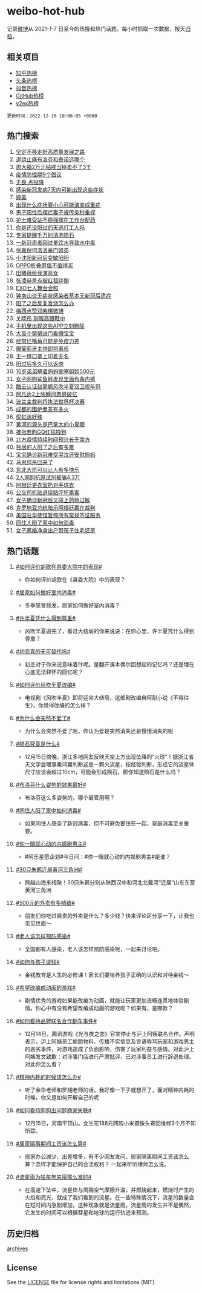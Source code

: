 # weibo-hot-hub

记录[微博](https://www.weibo.com)从 2021-1-7 日至今的热搜和热门话题。每小时抓取一次数据，按天[归档](archives)。

## 相关项目

- [知乎热榜](https://github.com/lonnyzhang423/zhihu-hot-hub)
- [头条热榜](https://github.com/lonnyzhang423/toutiao-hot-hub)
- [抖音热榜](https://github.com/lonnyzhang423/douyin-hot-hub)
- [GitHub热榜](https://github.com/lonnyzhang423/github-hot-hub)
- [v2ex热榜](https://github.com/lonnyzhang423/v2ex-hot-hub)


`更新时间：2022-12-16 10:06:05 +0800`

## 热门搜索

1. [坚定不移走好高质量发展之路](https://m.weibo.cn/search?containerid=100103type%3D1%26t%3D10%26q%3D%23%E5%9D%9A%E5%AE%9A%E4%B8%8D%E7%A7%BB%E8%B5%B0%E5%A5%BD%E9%AB%98%E8%B4%A8%E9%87%8F%E5%8F%91%E5%B1%95%E4%B9%8B%E8%B7%AF%23&stream_entry_id=51&isnewpage=1&extparam=seat%3D1%26filter_type%3Drealtimehot%26c_type%3D51%26pos%3D0%26dgr%3D0%26cate%3D10103%26display_time%3D1671156363%26pre_seqid%3D1671156363248022118194&luicode=10000011&lfid=106003type%253D25%2526t%253D3%2526disable_hot%253D1%2526filter_type%253Drealtimehot)
1. [退烧止痛布洛芬和泰诺选哪个](https://m.weibo.cn/search?containerid=100103type%3D1%26t%3D10%26q%3D%23%E9%80%80%E7%83%A7%E6%AD%A2%E7%97%9B%E5%B8%83%E6%B4%9B%E8%8A%AC%E5%92%8C%E6%B3%B0%E8%AF%BA%E9%80%89%E5%93%AA%E4%B8%AA%23&stream_entry_id=31&isnewpage=1&extparam=seat%3D1%26dgr%3D0%26flag%3D16%26c_type%3D31%26cate%3D5001%26filter_type%3Drealtimehot%26realpos%3D1%26lcate%3D5001%26pos%3D0%26band_rank%3D1%26q%3D%2523%25E9%2580%2580%25E7%2583%25A7%25E6%25AD%25A2%25E7%2597%259B%25E5%25B8%2583%25E6%25B4%259B%25E8%258A%25AC%25E5%2592%258C%25E6%25B3%25B0%25E8%25AF%25BA%25E9%2580%2589%25E5%2593%25AA%25E4%25B8%25AA%2523%26display_time%3D1671156363%26pre_seqid%3D1671156363248022118194&luicode=10000011&lfid=106003type%253D25%2526t%253D3%2526disable_hot%253D1%2526filter_type%253Drealtimehot)
1. [周大福2万元钻戒当掉卖不了3千](https://m.weibo.cn/search?containerid=100103type%3D1%26t%3D10%26q%3D%23%E5%91%A8%E5%A4%A7%E7%A6%8F2%E4%B8%87%E5%85%83%E9%92%BB%E6%88%92%E5%BD%93%E6%8E%89%E5%8D%96%E4%B8%8D%E4%BA%863%E5%8D%83%23&stream_entry_id=31&isnewpage=1&extparam=seat%3D1%26dgr%3D0%26flag%3D1%26c_type%3D31%26cate%3D5001%26filter_type%3Drealtimehot%26realpos%3D2%26lcate%3D5001%26pos%3D1%26band_rank%3D2%26q%3D%2523%25E5%2591%25A8%25E5%25A4%25A7%25E7%25A6%258F2%25E4%25B8%2587%25E5%2585%2583%25E9%2592%25BB%25E6%2588%2592%25E5%25BD%2593%25E6%258E%2589%25E5%258D%2596%25E4%25B8%258D%25E4%25BA%25863%25E5%258D%2583%2523%26display_time%3D1671156363%26pre_seqid%3D1671156363248022118194&luicode=10000011&lfid=106003type%253D25%2526t%253D3%2526disable_hot%253D1%2526filter_type%253Drealtimehot)
1. [疫情防控期9个倡议](https://m.weibo.cn/search?containerid=100103type%3D1%26t%3D10%26q%3D%23%E7%96%AB%E6%83%85%E9%98%B2%E6%8E%A7%E6%9C%9F9%E4%B8%AA%E5%80%A1%E8%AE%AE%23&stream_entry_id=31&isnewpage=1&extparam=seat%3D1%26dgr%3D0%26flag%3D0%26c_type%3D31%26cate%3D5001%26filter_type%3Drealtimehot%26realpos%3D3%26lcate%3D5001%26pos%3D2%26band_rank%3D3%26q%3D%2523%25E7%2596%25AB%25E6%2583%2585%25E9%2598%25B2%25E6%258E%25A7%25E6%259C%259F9%25E4%25B8%25AA%25E5%2580%25A1%25E8%25AE%25AE%2523%26display_time%3D1671156363%26pre_seqid%3D1671156363248022118194&luicode=10000011&lfid=106003type%253D25%2526t%253D3%2526disable_hot%253D1%2526filter_type%253Drealtimehot)
1. [无畏 点投降](https://m.weibo.cn/search?containerid=100103type%3D1%26t%3D10%26q%3D%E6%97%A0%E7%95%8F+%E7%82%B9%E6%8A%95%E9%99%8D&stream_entry_id=31&isnewpage=1&extparam=seat%3D1%26dgr%3D0%26flag%3D0%26c_type%3D31%26cate%3D5001%26filter_type%3Drealtimehot%26realpos%3D4%26lcate%3D5001%26pos%3D3%26band_rank%3D4%26q%3D%25E6%2597%25A0%25E7%2595%258F%2520%25E7%2582%25B9%25E6%258A%2595%25E9%2599%258D%26display_time%3D1671156363%26pre_seqid%3D1671156363248022118194&luicode=10000011&lfid=106003type%253D25%2526t%253D3%2526disable_hot%253D1%2526filter_type%253Drealtimehot)
1. [感染新冠发病7天内可能出现这些症状](https://m.weibo.cn/search?containerid=100103type%3D1%26t%3D10%26q%3D%23%E6%84%9F%E6%9F%93%E6%96%B0%E5%86%A0%E5%8F%91%E7%97%857%E5%A4%A9%E5%86%85%E5%8F%AF%E8%83%BD%E5%87%BA%E7%8E%B0%E8%BF%99%E4%BA%9B%E7%97%87%E7%8A%B6%23&stream_entry_id=31&isnewpage=1&extparam=seat%3D1%26dgr%3D0%26flag%3D1%26c_type%3D31%26cate%3D5001%26filter_type%3Drealtimehot%26realpos%3D5%26lcate%3D5001%26pos%3D4%26band_rank%3D5%26q%3D%2523%25E6%2584%259F%25E6%259F%2593%25E6%2596%25B0%25E5%2586%25A0%25E5%258F%2591%25E7%2597%25857%25E5%25A4%25A9%25E5%2586%2585%25E5%258F%25AF%25E8%2583%25BD%25E5%2587%25BA%25E7%258E%25B0%25E8%25BF%2599%25E4%25BA%259B%25E7%2597%2587%25E7%258A%25B6%2523%26display_time%3D1671156363%26pre_seqid%3D1671156363248022118194&luicode=10000011&lfid=106003type%253D25%2526t%253D3%2526disable_hot%253D1%2526filter_type%253Drealtimehot)
1. [婷美](https://m.weibo.cn/search?containerid=100103type%3D1%26t%3D10%26q%3D%E5%A9%B7%E7%BE%8E&stream_entry_id=31&isnewpage=1&extparam=seat%3D1%26dgr%3D0%26flag%3D2%26c_type%3D31%26cate%3D5001%26filter_type%3Drealtimehot%26realpos%3D6%26lcate%3D5001%26pos%3D5%26band_rank%3D6%26q%3D%25E5%25A9%25B7%25E7%25BE%258E%26display_time%3D1671156363%26pre_seqid%3D1671156363248022118194&luicode=10000011&lfid=106003type%253D25%2526t%253D3%2526disable_hot%253D1%2526filter_type%253Drealtimehot)
1. [出现什么症状要小心可能演变成重症](https://m.weibo.cn/search?containerid=100103type%3D1%26t%3D10%26q%3D%23%E5%87%BA%E7%8E%B0%E4%BB%80%E4%B9%88%E7%97%87%E7%8A%B6%E8%A6%81%E5%B0%8F%E5%BF%83%E5%8F%AF%E8%83%BD%E6%BC%94%E5%8F%98%E6%88%90%E9%87%8D%E7%97%87%23&stream_entry_id=31&isnewpage=1&extparam=seat%3D1%26dgr%3D0%26flag%3D0%26c_type%3D31%26cate%3D5001%26filter_type%3Drealtimehot%26realpos%3D7%26lcate%3D5001%26pos%3D6%26band_rank%3D7%26q%3D%2523%25E5%2587%25BA%25E7%258E%25B0%25E4%25BB%2580%25E4%25B9%2588%25E7%2597%2587%25E7%258A%25B6%25E8%25A6%2581%25E5%25B0%258F%25E5%25BF%2583%25E5%258F%25AF%25E8%2583%25BD%25E6%25BC%2594%25E5%258F%2598%25E6%2588%2590%25E9%2587%258D%25E7%2597%2587%2523%26display_time%3D1671156363%26pre_seqid%3D1671156363248022118194&luicode=10000011&lfid=106003type%253D25%2526t%253D3%2526disable_hot%253D1%2526filter_type%253Drealtimehot)
1. [男子阳性后摆烂妻子被传染秒重视](https://m.weibo.cn/search?containerid=100103type%3D1%26t%3D10%26q%3D%23%E7%94%B7%E5%AD%90%E9%98%B3%E6%80%A7%E5%90%8E%E6%91%86%E7%83%82%E5%A6%BB%E5%AD%90%E8%A2%AB%E4%BC%A0%E6%9F%93%E7%A7%92%E9%87%8D%E8%A7%86%23&stream_entry_id=31&isnewpage=1&extparam=seat%3D1%26dgr%3D0%26flag%3D2%26c_type%3D31%26cate%3D5001%26filter_type%3Drealtimehot%26realpos%3D8%26lcate%3D5001%26pos%3D7%26band_rank%3D8%26q%3D%2523%25E7%2594%25B7%25E5%25AD%2590%25E9%2598%25B3%25E6%2580%25A7%25E5%2590%258E%25E6%2591%2586%25E7%2583%2582%25E5%25A6%25BB%25E5%25AD%2590%25E8%25A2%25AB%25E4%25BC%25A0%25E6%259F%2593%25E7%25A7%2592%25E9%2587%258D%25E8%25A7%2586%2523%26display_time%3D1671156363%26pre_seqid%3D1671156363248022118194&luicode=10000011&lfid=106003type%253D25%2526t%253D3%2526disable_hot%253D1%2526filter_type%253Drealtimehot)
1. [护士难受站不稳强撑在工作台配药](https://m.weibo.cn/search?containerid=100103type%3D1%26t%3D10%26q%3D%23%E6%8A%A4%E5%A3%AB%E9%9A%BE%E5%8F%97%E7%AB%99%E4%B8%8D%E7%A8%B3%E5%BC%BA%E6%92%91%E5%9C%A8%E5%B7%A5%E4%BD%9C%E5%8F%B0%E9%85%8D%E8%8D%AF%23&stream_entry_id=31&isnewpage=1&extparam=seat%3D1%26dgr%3D0%26flag%3D1%26c_type%3D31%26cate%3D5001%26filter_type%3Drealtimehot%26realpos%3D9%26lcate%3D5001%26pos%3D8%26band_rank%3D9%26q%3D%2523%25E6%258A%25A4%25E5%25A3%25AB%25E9%259A%25BE%25E5%258F%2597%25E7%25AB%2599%25E4%25B8%258D%25E7%25A8%25B3%25E5%25BC%25BA%25E6%2592%2591%25E5%259C%25A8%25E5%25B7%25A5%25E4%25BD%259C%25E5%258F%25B0%25E9%2585%258D%25E8%258D%25AF%2523%26display_time%3D1671156363%26pre_seqid%3D1671156363248022118194&luicode=10000011&lfid=106003type%253D25%2526t%253D3%2526disable_hot%253D1%2526filter_type%253Drealtimehot)
1. [你是还没阳过的天选打工人吗](https://m.weibo.cn/search?containerid=100103type%3D1%26t%3D10%26q%3D%23%E4%BD%A0%E6%98%AF%E8%BF%98%E6%B2%A1%E9%98%B3%E8%BF%87%E7%9A%84%E5%A4%A9%E9%80%89%E6%89%93%E5%B7%A5%E4%BA%BA%E5%90%97%23&stream_entry_id=31&isnewpage=1&extparam=seat%3D1%26dgr%3D0%26flag%3D1%26c_type%3D31%26cate%3D5001%26filter_type%3Drealtimehot%26realpos%3D10%26lcate%3D5001%26pos%3D9%26band_rank%3D10%26q%3D%2523%25E4%25BD%25A0%25E6%2598%25AF%25E8%25BF%2598%25E6%25B2%25A1%25E9%2598%25B3%25E8%25BF%2587%25E7%259A%2584%25E5%25A4%25A9%25E9%2580%2589%25E6%2589%2593%25E5%25B7%25A5%25E4%25BA%25BA%25E5%2590%2597%2523%26display_time%3D1671156363%26pre_seqid%3D1671156363248022118194&luicode=10000011&lfid=106003type%253D25%2526t%253D3%2526disable_hot%253D1%2526filter_type%253Drealtimehot)
1. [专家提醒千万别清洗陨石](https://m.weibo.cn/search?containerid=100103type%3D1%26t%3D10%26q%3D%23%E4%B8%93%E5%AE%B6%E6%8F%90%E9%86%92%E5%8D%83%E4%B8%87%E5%88%AB%E6%B8%85%E6%B4%97%E9%99%A8%E7%9F%B3%23&stream_entry_id=31&isnewpage=1&extparam=seat%3D1%26dgr%3D0%26flag%3D1%26c_type%3D31%26cate%3D5001%26filter_type%3Drealtimehot%26realpos%3D11%26lcate%3D5001%26pos%3D10%26band_rank%3D11%26q%3D%2523%25E4%25B8%2593%25E5%25AE%25B6%25E6%258F%2590%25E9%2586%2592%25E5%258D%2583%25E4%25B8%2587%25E5%2588%25AB%25E6%25B8%2585%25E6%25B4%2597%25E9%2599%25A8%25E7%259F%25B3%2523%26display_time%3D1671156363%26pre_seqid%3D1671156363248022118194&luicode=10000011&lfid=106003type%253D25%2526t%253D3%2526disable_hot%253D1%2526filter_type%253Drealtimehot)
1. [一新冠患者因过量饮水导致水中毒](https://m.weibo.cn/search?containerid=100103type%3D1%26t%3D10%26q%3D%23%E4%B8%80%E6%96%B0%E5%86%A0%E6%82%A3%E8%80%85%E5%9B%A0%E8%BF%87%E9%87%8F%E9%A5%AE%E6%B0%B4%E5%AF%BC%E8%87%B4%E6%B0%B4%E4%B8%AD%E6%AF%92%23&stream_entry_id=31&isnewpage=1&extparam=seat%3D1%26dgr%3D0%26flag%3D0%26c_type%3D31%26cate%3D5001%26filter_type%3Drealtimehot%26realpos%3D12%26lcate%3D5001%26pos%3D11%26band_rank%3D12%26q%3D%2523%25E4%25B8%2580%25E6%2596%25B0%25E5%2586%25A0%25E6%2582%25A3%25E8%2580%2585%25E5%259B%25A0%25E8%25BF%2587%25E9%2587%258F%25E9%25A5%25AE%25E6%25B0%25B4%25E5%25AF%25BC%25E8%2587%25B4%25E6%25B0%25B4%25E4%25B8%25AD%25E6%25AF%2592%2523%26display_time%3D1671156363%26pre_seqid%3D1671156363248022118194&luicode=10000011&lfid=106003type%253D25%2526t%253D3%2526disable_hot%253D1%2526filter_type%253Drealtimehot)
1. [张嘉倪何洛洛豪门姐弟](https://m.weibo.cn/search?containerid=100103type%3D1%26t%3D10%26q%3D%23%E5%BC%A0%E5%98%89%E5%80%AA%E4%BD%95%E6%B4%9B%E6%B4%9B%E8%B1%AA%E9%97%A8%E5%A7%90%E5%BC%9F%23&stream_entry_id=31&isnewpage=1&extparam=seat%3D1%26dgr%3D0%26flag%3D0%26c_type%3D31%26cate%3D5001%26filter_type%3Drealtimehot%26realpos%3D13%26lcate%3D5001%26pos%3D12%26band_rank%3D13%26q%3D%2523%25E5%25BC%25A0%25E5%2598%2589%25E5%2580%25AA%25E4%25BD%2595%25E6%25B4%259B%25E6%25B4%259B%25E8%25B1%25AA%25E9%2597%25A8%25E5%25A7%2590%25E5%25BC%259F%2523%26display_time%3D1671156363%26pre_seqid%3D1671156363248022118194&luicode=10000011&lfid=106003type%253D25%2526t%253D3%2526disable_hot%253D1%2526filter_type%253Drealtimehot)
1. [小沈阳新冠后变敏阳阳](https://m.weibo.cn/search?containerid=100103type%3D1%26t%3D10%26q%3D%23%E5%B0%8F%E6%B2%88%E9%98%B3%E6%96%B0%E5%86%A0%E5%90%8E%E5%8F%98%E6%95%8F%E9%98%B3%E9%98%B3%23&stream_entry_id=31&isnewpage=1&extparam=seat%3D1%26dgr%3D0%26flag%3D0%26c_type%3D31%26cate%3D5001%26filter_type%3Drealtimehot%26realpos%3D14%26lcate%3D5001%26pos%3D13%26band_rank%3D14%26q%3D%2523%25E5%25B0%258F%25E6%25B2%2588%25E9%2598%25B3%25E6%2596%25B0%25E5%2586%25A0%25E5%2590%258E%25E5%258F%2598%25E6%2595%258F%25E9%2598%25B3%25E9%2598%25B3%2523%26display_time%3D1671156363%26pre_seqid%3D1671156363248022118194&luicode=10000011&lfid=106003type%253D25%2526t%253D3%2526disable_hot%253D1%2526filter_type%253Drealtimehot)
1. [OPPO折叠屏值不值得买](https://m.weibo.cn/search?containerid=100103type%3D1%26t%3D10%26q%3D%23OPPO%E6%8A%98%E5%8F%A0%E5%B1%8F%E5%80%BC%E4%B8%8D%E5%80%BC%E5%BE%97%E4%B9%B0%23&stream_entry_id=31&isnewpage=1&extparam=seat%3D1%26dgr%3D0%26flag%3D0%26adid%3D175267%26c_type%3D31%26cate%3D5001%26filter_type%3Drealtimehot%26realpos%3D15%26lcate%3D5001%26pos%3D14%26band_rank%3D15%26q%3D%2523OPPO%25E6%258A%2598%25E5%258F%25A0%25E5%25B1%258F%25E5%2580%25BC%25E4%25B8%258D%25E5%2580%25BC%25E5%25BE%2597%25E4%25B9%25B0%2523%26display_time%3D1671156363%26pre_seqid%3D1671156363248022118194&luicode=10000011&lfid=106003type%253D25%2526t%253D3%2526disable_hot%253D1%2526filter_type%253Drealtimehot)
1. [田曦薇给我演恶女](https://m.weibo.cn/search?containerid=100103type%3D1%26t%3D10%26q%3D%E7%94%B0%E6%9B%A6%E8%96%87%E7%BB%99%E6%88%91%E6%BC%94%E6%81%B6%E5%A5%B3&stream_entry_id=31&isnewpage=1&extparam=seat%3D1%26dgr%3D0%26flag%3D0%26c_type%3D31%26cate%3D5001%26filter_type%3Drealtimehot%26realpos%3D16%26lcate%3D5001%26pos%3D15%26band_rank%3D16%26q%3D%25E7%2594%25B0%25E6%259B%25A6%25E8%2596%2587%25E7%25BB%2599%25E6%2588%2591%25E6%25BC%2594%25E6%2581%25B6%25E5%25A5%25B3%26display_time%3D1671156363%26pre_seqid%3D1671156363248022118194&luicode=10000011&lfid=106003type%253D25%2526t%253D3%2526disable_hot%253D1%2526filter_type%253Drealtimehot)
1. [张凌赫差点被红毯绊倒](https://m.weibo.cn/search?containerid=100103type%3D1%26t%3D10%26q%3D%23%E5%BC%A0%E5%87%8C%E8%B5%AB%E5%B7%AE%E7%82%B9%E8%A2%AB%E7%BA%A2%E6%AF%AF%E7%BB%8A%E5%80%92%23&stream_entry_id=31&isnewpage=1&extparam=seat%3D1%26dgr%3D0%26flag%3D0%26c_type%3D31%26cate%3D5001%26filter_type%3Drealtimehot%26realpos%3D17%26lcate%3D5001%26pos%3D16%26band_rank%3D17%26q%3D%2523%25E5%25BC%25A0%25E5%2587%258C%25E8%25B5%25AB%25E5%25B7%25AE%25E7%2582%25B9%25E8%25A2%25AB%25E7%25BA%25A2%25E6%25AF%25AF%25E7%25BB%258A%25E5%2580%2592%2523%26display_time%3D1671156363%26pre_seqid%3D1671156363248022118194&luicode=10000011&lfid=106003type%253D25%2526t%253D3%2526disable_hot%253D1%2526filter_type%253Drealtimehot)
1. [EXO七人舞台合照](https://m.weibo.cn/search?containerid=100103type%3D1%26t%3D10%26q%3D%23EXO%E4%B8%83%E4%BA%BA%E8%88%9E%E5%8F%B0%E5%90%88%E7%85%A7%23&stream_entry_id=31&isnewpage=1&extparam=seat%3D1%26dgr%3D0%26flag%3D0%26c_type%3D31%26cate%3D5001%26filter_type%3Drealtimehot%26realpos%3D18%26lcate%3D5001%26pos%3D17%26band_rank%3D18%26q%3D%2523EXO%25E4%25B8%2583%25E4%25BA%25BA%25E8%2588%259E%25E5%258F%25B0%25E5%2590%2588%25E7%2585%25A7%2523%26display_time%3D1671156363%26pre_seqid%3D1671156363248022118194&luicode=10000011&lfid=106003type%253D25%2526t%253D3%2526disable_hot%253D1%2526filter_type%253Drealtimehot)
1. [钟南山说无症状感染者基本无新冠后遗症](https://m.weibo.cn/search?containerid=100103type%3D1%26t%3D10%26q%3D%23%E9%92%9F%E5%8D%97%E5%B1%B1%E8%AF%B4%E6%97%A0%E7%97%87%E7%8A%B6%E6%84%9F%E6%9F%93%E8%80%85%E5%9F%BA%E6%9C%AC%E6%97%A0%E6%96%B0%E5%86%A0%E5%90%8E%E9%81%97%E7%97%87%23&stream_entry_id=31&isnewpage=1&extparam=seat%3D1%26dgr%3D0%26flag%3D0%26c_type%3D31%26cate%3D5001%26filter_type%3Drealtimehot%26realpos%3D19%26lcate%3D5001%26pos%3D18%26band_rank%3D19%26q%3D%2523%25E9%2592%259F%25E5%258D%2597%25E5%25B1%25B1%25E8%25AF%25B4%25E6%2597%25A0%25E7%2597%2587%25E7%258A%25B6%25E6%2584%259F%25E6%259F%2593%25E8%2580%2585%25E5%259F%25BA%25E6%259C%25AC%25E6%2597%25A0%25E6%2596%25B0%25E5%2586%25A0%25E5%2590%258E%25E9%2581%2597%25E7%2597%2587%2523%26display_time%3D1671156363%26pre_seqid%3D1671156363248022118194&luicode=10000011&lfid=106003type%253D25%2526t%253D3%2526disable_hot%253D1%2526filter_type%253Drealtimehot)
1. [阳了之后反复发烧怎么办](https://m.weibo.cn/search?containerid=100103type%3D1%26t%3D10%26q%3D%23%E9%98%B3%E4%BA%86%E4%B9%8B%E5%90%8E%E5%8F%8D%E5%A4%8D%E5%8F%91%E7%83%A7%E6%80%8E%E4%B9%88%E5%8A%9E%23&stream_entry_id=31&isnewpage=1&extparam=seat%3D1%26dgr%3D0%26flag%3D0%26c_type%3D31%26cate%3D5001%26filter_type%3Drealtimehot%26realpos%3D20%26lcate%3D5001%26pos%3D19%26band_rank%3D20%26q%3D%2523%25E9%2598%25B3%25E4%25BA%2586%25E4%25B9%258B%25E5%2590%258E%25E5%258F%258D%25E5%25A4%258D%25E5%258F%2591%25E7%2583%25A7%25E6%2580%258E%25E4%25B9%2588%25E5%258A%259E%2523%26display_time%3D1671156363%26pre_seqid%3D1671156363248022118194&luicode=10000011&lfid=106003type%253D25%2526t%253D3%2526disable_hot%253D1%2526filter_type%253Drealtimehot)
1. [梅西点赞邓紫棋微博](https://m.weibo.cn/search?containerid=100103type%3D1%26t%3D10%26q%3D%23%E6%A2%85%E8%A5%BF%E7%82%B9%E8%B5%9E%E9%82%93%E7%B4%AB%E6%A3%8B%E5%BE%AE%E5%8D%9A%23&stream_entry_id=31&isnewpage=1&extparam=seat%3D1%26dgr%3D0%26flag%3D0%26c_type%3D31%26cate%3D5001%26filter_type%3Drealtimehot%26realpos%3D21%26lcate%3D5001%26pos%3D20%26band_rank%3D21%26q%3D%2523%25E6%25A2%2585%25E8%25A5%25BF%25E7%2582%25B9%25E8%25B5%259E%25E9%2582%2593%25E7%25B4%25AB%25E6%25A3%258B%25E5%25BE%25AE%25E5%258D%259A%2523%26display_time%3D1671156363%26pre_seqid%3D1671156363248022118194&luicode=10000011&lfid=106003type%253D25%2526t%253D3%2526disable_hot%253D1%2526filter_type%253Drealtimehot)
1. [关晓彤 驯服高跟鞋中](https://m.weibo.cn/search?containerid=100103type%3D1%26t%3D10%26q%3D%E5%85%B3%E6%99%93%E5%BD%A4+%E9%A9%AF%E6%9C%8D%E9%AB%98%E8%B7%9F%E9%9E%8B%E4%B8%AD&stream_entry_id=31&isnewpage=1&extparam=seat%3D1%26dgr%3D0%26flag%3D0%26c_type%3D31%26cate%3D5001%26filter_type%3Drealtimehot%26realpos%3D22%26lcate%3D5001%26pos%3D21%26band_rank%3D22%26q%3D%25E5%2585%25B3%25E6%2599%2593%25E5%25BD%25A4%2520%25E9%25A9%25AF%25E6%259C%258D%25E9%25AB%2598%25E8%25B7%259F%25E9%259E%258B%25E4%25B8%25AD%26display_time%3D1671156363%26pre_seqid%3D1671156363248022118194&luicode=10000011&lfid=106003type%253D25%2526t%253D3%2526disable_hot%253D1%2526filter_type%253Drealtimehot)
1. [手机里出现这些APP立刻删除](https://m.weibo.cn/search?containerid=100103type%3D1%26t%3D10%26q%3D%23%E6%89%8B%E6%9C%BA%E9%87%8C%E5%87%BA%E7%8E%B0%E8%BF%99%E4%BA%9BAPP%E7%AB%8B%E5%88%BB%E5%88%A0%E9%99%A4%23&stream_entry_id=31&isnewpage=1&extparam=seat%3D1%26dgr%3D0%26flag%3D0%26c_type%3D31%26cate%3D5001%26filter_type%3Drealtimehot%26realpos%3D23%26lcate%3D5001%26pos%3D22%26band_rank%3D23%26q%3D%2523%25E6%2589%258B%25E6%259C%25BA%25E9%2587%258C%25E5%2587%25BA%25E7%258E%25B0%25E8%25BF%2599%25E4%25BA%259BAPP%25E7%25AB%258B%25E5%2588%25BB%25E5%2588%25A0%25E9%2599%25A4%2523%26display_time%3D1671156363%26pre_seqid%3D1671156363248022118194&luicode=10000011&lfid=106003type%253D25%2526t%253D3%2526disable_hot%253D1%2526filter_type%253Drealtimehot)
1. [大高个舅舅进门看懵宝宝](https://m.weibo.cn/search?containerid=100103type%3D1%26t%3D10%26q%3D%23%E5%A4%A7%E9%AB%98%E4%B8%AA%E8%88%85%E8%88%85%E8%BF%9B%E9%97%A8%E7%9C%8B%E6%87%B5%E5%AE%9D%E5%AE%9D%23&stream_entry_id=31&isnewpage=1&extparam=seat%3D1%26dgr%3D0%26flag%3D0%26c_type%3D31%26cate%3D5001%26filter_type%3Drealtimehot%26realpos%3D24%26lcate%3D5001%26pos%3D23%26band_rank%3D24%26q%3D%2523%25E5%25A4%25A7%25E9%25AB%2598%25E4%25B8%25AA%25E8%2588%2585%25E8%2588%2585%25E8%25BF%259B%25E9%2597%25A8%25E7%259C%258B%25E6%2587%25B5%25E5%25AE%259D%25E5%25AE%259D%2523%26display_time%3D1671156363%26pre_seqid%3D1671156363248022118194&luicode=10000011&lfid=106003type%253D25%2526t%253D3%2526disable_hot%253D1%2526filter_type%253Drealtimehot)
1. [经常烂嘴角可能是免疫力差](https://m.weibo.cn/search?containerid=100103type%3D1%26t%3D10%26q%3D%23%E7%BB%8F%E5%B8%B8%E7%83%82%E5%98%B4%E8%A7%92%E5%8F%AF%E8%83%BD%E6%98%AF%E5%85%8D%E7%96%AB%E5%8A%9B%E5%B7%AE%23&stream_entry_id=31&isnewpage=1&extparam=seat%3D1%26dgr%3D0%26flag%3D1%26c_type%3D31%26cate%3D5001%26filter_type%3Drealtimehot%26realpos%3D25%26lcate%3D5001%26pos%3D24%26band_rank%3D25%26q%3D%2523%25E7%25BB%258F%25E5%25B8%25B8%25E7%2583%2582%25E5%2598%25B4%25E8%25A7%2592%25E5%258F%25AF%25E8%2583%25BD%25E6%2598%25AF%25E5%2585%258D%25E7%2596%25AB%25E5%258A%259B%25E5%25B7%25AE%2523%26display_time%3D1671156363%26pre_seqid%3D1671156363248022118194&luicode=10000011&lfid=106003type%253D25%2526t%253D3%2526disable_hot%253D1%2526filter_type%253Drealtimehot)
1. [曝葡萄牙主帅即将离任](https://m.weibo.cn/search?containerid=100103type%3D1%26t%3D10%26q%3D%23%E6%9B%9D%E8%91%A1%E8%90%84%E7%89%99%E4%B8%BB%E5%B8%85%E5%8D%B3%E5%B0%86%E7%A6%BB%E4%BB%BB%23&stream_entry_id=31&isnewpage=1&extparam=seat%3D1%26dgr%3D0%26flag%3D1%26c_type%3D31%26cate%3D5001%26filter_type%3Drealtimehot%26realpos%3D26%26lcate%3D5001%26pos%3D25%26band_rank%3D26%26q%3D%2523%25E6%259B%259D%25E8%2591%25A1%25E8%2590%2584%25E7%2589%2599%25E4%25B8%25BB%25E5%25B8%2585%25E5%258D%25B3%25E5%25B0%2586%25E7%25A6%25BB%25E4%25BB%25BB%2523%26display_time%3D1671156363%26pre_seqid%3D1671156363248022118194&luicode=10000011&lfid=106003type%253D25%2526t%253D3%2526disable_hot%253D1%2526filter_type%253Drealtimehot)
1. [王一博口罩上印着无名](https://m.weibo.cn/search?containerid=100103type%3D1%26t%3D10%26q%3D%23%E7%8E%8B%E4%B8%80%E5%8D%9A%E5%8F%A3%E7%BD%A9%E4%B8%8A%E5%8D%B0%E7%9D%80%E6%97%A0%E5%90%8D%23&stream_entry_id=31&isnewpage=1&extparam=seat%3D1%26dgr%3D0%26flag%3D0%26c_type%3D31%26cate%3D5001%26filter_type%3Drealtimehot%26realpos%3D27%26lcate%3D5001%26pos%3D26%26band_rank%3D27%26q%3D%2523%25E7%258E%258B%25E4%25B8%2580%25E5%258D%259A%25E5%258F%25A3%25E7%25BD%25A9%25E4%25B8%258A%25E5%258D%25B0%25E7%259D%2580%25E6%2597%25A0%25E5%2590%258D%2523%26display_time%3D1671156363%26pre_seqid%3D1671156363248022118194&luicode=10000011&lfid=106003type%253D25%2526t%253D3%2526disable_hot%253D1%2526filter_type%253Drealtimehot)
1. [阳过后多久可以返岗](https://m.weibo.cn/search?containerid=100103type%3D1%26t%3D10%26q%3D%23%E9%98%B3%E8%BF%87%E5%90%8E%E5%A4%9A%E4%B9%85%E5%8F%AF%E4%BB%A5%E8%BF%94%E5%B2%97%23&stream_entry_id=31&isnewpage=1&extparam=seat%3D1%26dgr%3D0%26flag%3D0%26c_type%3D31%26cate%3D5001%26filter_type%3Drealtimehot%26realpos%3D28%26lcate%3D5001%26pos%3D27%26band_rank%3D28%26q%3D%2523%25E9%2598%25B3%25E8%25BF%2587%25E5%2590%258E%25E5%25A4%259A%25E4%25B9%2585%25E5%258F%25AF%25E4%25BB%25A5%25E8%25BF%2594%25E5%25B2%2597%2523%26display_time%3D1671156363%26pre_seqid%3D1671156363248022118194&luicode=10000011&lfid=106003type%253D25%2526t%253D3%2526disable_hot%253D1%2526filter_type%253Drealtimehot)
1. [10岁弟弟瞒着妈妈偷塞姐姐500元](https://m.weibo.cn/search?containerid=100103type%3D1%26t%3D10%26q%3D%2310%E5%B2%81%E5%BC%9F%E5%BC%9F%E7%9E%92%E7%9D%80%E5%A6%88%E5%A6%88%E5%81%B7%E5%A1%9E%E5%A7%90%E5%A7%90500%E5%85%83%23&stream_entry_id=31&isnewpage=1&extparam=seat%3D1%26dgr%3D0%26flag%3D0%26c_type%3D31%26cate%3D5001%26filter_type%3Drealtimehot%26realpos%3D29%26lcate%3D5001%26pos%3D28%26band_rank%3D29%26q%3D%252310%25E5%25B2%2581%25E5%25BC%259F%25E5%25BC%259F%25E7%259E%2592%25E7%259D%2580%25E5%25A6%2588%25E5%25A6%2588%25E5%2581%25B7%25E5%25A1%259E%25E5%25A7%2590%25E5%25A7%2590500%25E5%2585%2583%2523%26display_time%3D1671156363%26pre_seqid%3D1671156363248022118194&luicode=10000011&lfid=106003type%253D25%2526t%253D3%2526disable_hot%253D1%2526filter_type%253Drealtimehot)
1. [女子网购鲨鱼裤发现里面有条内裤](https://m.weibo.cn/search?containerid=100103type%3D1%26t%3D10%26q%3D%23%E5%A5%B3%E5%AD%90%E7%BD%91%E8%B4%AD%E9%B2%A8%E9%B1%BC%E8%A3%A4%E5%8F%91%E7%8E%B0%E9%87%8C%E9%9D%A2%E6%9C%89%E6%9D%A1%E5%86%85%E8%A3%A4%23&stream_entry_id=31&isnewpage=1&extparam=seat%3D1%26dgr%3D0%26flag%3D0%26c_type%3D31%26cate%3D5001%26filter_type%3Drealtimehot%26realpos%3D30%26lcate%3D5001%26pos%3D29%26band_rank%3D30%26q%3D%2523%25E5%25A5%25B3%25E5%25AD%2590%25E7%25BD%2591%25E8%25B4%25AD%25E9%25B2%25A8%25E9%25B1%25BC%25E8%25A3%25A4%25E5%258F%2591%25E7%258E%25B0%25E9%2587%258C%25E9%259D%25A2%25E6%259C%2589%25E6%259D%25A1%25E5%2586%2585%25E8%25A3%25A4%2523%26display_time%3D1671156363%26pre_seqid%3D1671156363248022118194&luicode=10000011&lfid=106003type%253D25%2526t%253D3%2526disable_hot%253D1%2526filter_type%253Drealtimehot)
1. [酷云认证赵丽颖风吹半夏双卫视年冠](https://m.weibo.cn/search?containerid=100103type%3D1%26t%3D10%26q%3D%23%E9%85%B7%E4%BA%91%E8%AE%A4%E8%AF%81%E8%B5%B5%E4%B8%BD%E9%A2%96%E9%A3%8E%E5%90%B9%E5%8D%8A%E5%A4%8F%E5%8F%8C%E5%8D%AB%E8%A7%86%E5%B9%B4%E5%86%A0%23&stream_entry_id=31&isnewpage=1&extparam=seat%3D1%26dgr%3D0%26flag%3D1%26c_type%3D31%26cate%3D5001%26filter_type%3Drealtimehot%26realpos%3D31%26lcate%3D5001%26pos%3D30%26band_rank%3D31%26q%3D%2523%25E9%2585%25B7%25E4%25BA%2591%25E8%25AE%25A4%25E8%25AF%2581%25E8%25B5%25B5%25E4%25B8%25BD%25E9%25A2%2596%25E9%25A3%258E%25E5%2590%25B9%25E5%258D%258A%25E5%25A4%258F%25E5%258F%258C%25E5%258D%25AB%25E8%25A7%2586%25E5%25B9%25B4%25E5%2586%25A0%2523%26display_time%3D1671156363%26pre_seqid%3D1671156363248022118194&luicode=10000011&lfid=106003type%253D25%2526t%253D3%2526disable_hot%253D1%2526filter_type%253Drealtimehot)
1. [阿凡达2上映瞬间票房破亿](https://m.weibo.cn/search?containerid=100103type%3D1%26t%3D10%26q%3D%23%E9%98%BF%E5%87%A1%E8%BE%BE2%E4%B8%8A%E6%98%A0%E7%9E%AC%E9%97%B4%E7%A5%A8%E6%88%BF%E7%A0%B4%E4%BA%BF%23&stream_entry_id=31&isnewpage=1&extparam=seat%3D1%26dgr%3D0%26flag%3D1%26c_type%3D31%26cate%3D5001%26filter_type%3Drealtimehot%26realpos%3D32%26lcate%3D5001%26pos%3D31%26band_rank%3D32%26q%3D%2523%25E9%2598%25BF%25E5%2587%25A1%25E8%25BE%25BE2%25E4%25B8%258A%25E6%2598%25A0%25E7%259E%25AC%25E9%2597%25B4%25E7%25A5%25A8%25E6%2588%25BF%25E7%25A0%25B4%25E4%25BA%25BF%2523%26display_time%3D1671156363%26pre_seqid%3D1671156363248022118194&luicode=10000011&lfid=106003type%253D25%2526t%253D3%2526disable_hot%253D1%2526filter_type%253Drealtimehot)
1. [波兰主裁判将执法世界杯决赛](https://m.weibo.cn/search?containerid=100103type%3D1%26t%3D10%26q%3D%23%E6%B3%A2%E5%85%B0%E4%B8%BB%E8%A3%81%E5%88%A4%E5%B0%86%E6%89%A7%E6%B3%95%E4%B8%96%E7%95%8C%E6%9D%AF%E5%86%B3%E8%B5%9B%23&stream_entry_id=31&isnewpage=1&extparam=seat%3D1%26dgr%3D0%26flag%3D1%26c_type%3D31%26cate%3D5001%26filter_type%3Drealtimehot%26realpos%3D33%26lcate%3D5001%26pos%3D32%26band_rank%3D33%26q%3D%2523%25E6%25B3%25A2%25E5%2585%25B0%25E4%25B8%25BB%25E8%25A3%2581%25E5%2588%25A4%25E5%25B0%2586%25E6%2589%25A7%25E6%25B3%2595%25E4%25B8%2596%25E7%2595%258C%25E6%259D%25AF%25E5%2586%25B3%25E8%25B5%259B%2523%26display_time%3D1671156363%26pre_seqid%3D1671156363248022118194&luicode=10000011&lfid=106003type%253D25%2526t%253D3%2526disable_hot%253D1%2526filter_type%253Drealtimehot)
1. [成都的围炉煮茶有多火](https://m.weibo.cn/search?containerid=100103type%3D1%26t%3D10%26q%3D%23%E6%88%90%E9%83%BD%E7%9A%84%E5%9B%B4%E7%82%89%E7%85%AE%E8%8C%B6%E6%9C%89%E5%A4%9A%E7%81%AB%23&stream_entry_id=31&isnewpage=1&extparam=seat%3D1%26dgr%3D0%26flag%3D1%26c_type%3D31%26cate%3D5001%26filter_type%3Drealtimehot%26realpos%3D34%26lcate%3D5001%26pos%3D33%26band_rank%3D34%26q%3D%2523%25E6%2588%2590%25E9%2583%25BD%25E7%259A%2584%25E5%259B%25B4%25E7%2582%2589%25E7%2585%25AE%25E8%258C%25B6%25E6%259C%2589%25E5%25A4%259A%25E7%2581%25AB%2523%26display_time%3D1671156363%26pre_seqid%3D1671156363248022118194&luicode=10000011&lfid=106003type%253D25%2526t%253D3%2526disable_hot%253D1%2526filter_type%253Drealtimehot)
1. [倪虹洁好辣](https://m.weibo.cn/search?containerid=100103type%3D1%26t%3D10%26q%3D%23%E5%80%AA%E8%99%B9%E6%B4%81%E5%A5%BD%E8%BE%A3%23&stream_entry_id=31&isnewpage=1&extparam=seat%3D1%26dgr%3D0%26flag%3D0%26c_type%3D31%26cate%3D5001%26filter_type%3Drealtimehot%26realpos%3D35%26lcate%3D5001%26pos%3D34%26band_rank%3D35%26q%3D%2523%25E5%2580%25AA%25E8%2599%25B9%25E6%25B4%2581%25E5%25A5%25BD%25E8%25BE%25A3%2523%26display_time%3D1671156363%26pre_seqid%3D1671156363248022118194&luicode=10000011&lfid=106003type%253D25%2526t%253D3%2526disable_hot%253D1%2526filter_type%253Drealtimehot)
1. [黄河的源头是巴掌大的小泉眼](https://m.weibo.cn/search?containerid=100103type%3D1%26t%3D10%26q%3D%23%E9%BB%84%E6%B2%B3%E7%9A%84%E6%BA%90%E5%A4%B4%E6%98%AF%E5%B7%B4%E6%8E%8C%E5%A4%A7%E7%9A%84%E5%B0%8F%E6%B3%89%E7%9C%BC%23&stream_entry_id=31&isnewpage=1&extparam=seat%3D1%26dgr%3D0%26flag%3D0%26c_type%3D31%26cate%3D5001%26filter_type%3Drealtimehot%26realpos%3D36%26lcate%3D5001%26pos%3D35%26band_rank%3D36%26q%3D%2523%25E9%25BB%2584%25E6%25B2%25B3%25E7%259A%2584%25E6%25BA%2590%25E5%25A4%25B4%25E6%2598%25AF%25E5%25B7%25B4%25E6%258E%258C%25E5%25A4%25A7%25E7%259A%2584%25E5%25B0%258F%25E6%25B3%2589%25E7%259C%25BC%2523%26display_time%3D1671156363%26pre_seqid%3D1671156363248022118194&luicode=10000011&lfid=106003type%253D25%2526t%253D3%2526disable_hot%253D1%2526filter_type%253Drealtimehot)
1. [被张若昀GQ红毯拽到](https://m.weibo.cn/search?containerid=100103type%3D1%26t%3D10%26q%3D%23%E8%A2%AB%E5%BC%A0%E8%8B%A5%E6%98%80GQ%E7%BA%A2%E6%AF%AF%E6%8B%BD%E5%88%B0%23&stream_entry_id=31&isnewpage=1&extparam=seat%3D1%26dgr%3D0%26flag%3D0%26c_type%3D31%26cate%3D5001%26filter_type%3Drealtimehot%26realpos%3D37%26lcate%3D5001%26pos%3D36%26band_rank%3D37%26q%3D%2523%25E8%25A2%25AB%25E5%25BC%25A0%25E8%258B%25A5%25E6%2598%2580GQ%25E7%25BA%25A2%25E6%25AF%25AF%25E6%258B%25BD%25E5%2588%25B0%2523%26display_time%3D1671156363%26pre_seqid%3D1671156363248022118194&luicode=10000011&lfid=106003type%253D25%2526t%253D3%2526disable_hot%253D1%2526filter_type%253Drealtimehot)
1. [北方疫情持续时间预计长于南方](https://m.weibo.cn/search?containerid=100103type%3D1%26t%3D10%26q%3D%23%E5%8C%97%E6%96%B9%E7%96%AB%E6%83%85%E6%8C%81%E7%BB%AD%E6%97%B6%E9%97%B4%E9%A2%84%E8%AE%A1%E9%95%BF%E4%BA%8E%E5%8D%97%E6%96%B9%23&stream_entry_id=31&isnewpage=1&extparam=seat%3D1%26dgr%3D0%26flag%3D0%26c_type%3D31%26cate%3D5001%26filter_type%3Drealtimehot%26realpos%3D38%26lcate%3D5001%26pos%3D37%26band_rank%3D38%26q%3D%2523%25E5%258C%2597%25E6%2596%25B9%25E7%2596%25AB%25E6%2583%2585%25E6%258C%2581%25E7%25BB%25AD%25E6%2597%25B6%25E9%2597%25B4%25E9%25A2%2584%25E8%25AE%25A1%25E9%2595%25BF%25E4%25BA%258E%25E5%258D%2597%25E6%2596%25B9%2523%26display_time%3D1671156363%26pre_seqid%3D1671156363248022118194&luicode=10000011&lfid=106003type%253D25%2526t%253D3%2526disable_hot%253D1%2526filter_type%253Drealtimehot)
1. [独居的人阳了之后有多难](https://m.weibo.cn/search?containerid=100103type%3D1%26t%3D10%26q%3D%23%E7%8B%AC%E5%B1%85%E7%9A%84%E4%BA%BA%E9%98%B3%E4%BA%86%E4%B9%8B%E5%90%8E%E6%9C%89%E5%A4%9A%E9%9A%BE%23&stream_entry_id=31&isnewpage=1&extparam=seat%3D1%26dgr%3D0%26flag%3D1%26c_type%3D31%26cate%3D5001%26filter_type%3Drealtimehot%26realpos%3D39%26lcate%3D5001%26pos%3D38%26band_rank%3D39%26q%3D%2523%25E7%258B%25AC%25E5%25B1%2585%25E7%259A%2584%25E4%25BA%25BA%25E9%2598%25B3%25E4%25BA%2586%25E4%25B9%258B%25E5%2590%258E%25E6%259C%2589%25E5%25A4%259A%25E9%259A%25BE%2523%26display_time%3D1671156363%26pre_seqid%3D1671156363248022118194&luicode=10000011&lfid=106003type%253D25%2526t%253D3%2526disable_hot%253D1%2526filter_type%253Drealtimehot)
1. [宝宝确诊新冠难受哭泣还安慰妈妈](https://m.weibo.cn/search?containerid=100103type%3D1%26t%3D10%26q%3D%23%E5%AE%9D%E5%AE%9D%E7%A1%AE%E8%AF%8A%E6%96%B0%E5%86%A0%E9%9A%BE%E5%8F%97%E5%93%AD%E6%B3%A3%E8%BF%98%E5%AE%89%E6%85%B0%E5%A6%88%E5%A6%88%23&stream_entry_id=31&isnewpage=1&extparam=seat%3D1%26dgr%3D0%26flag%3D1%26c_type%3D31%26cate%3D5001%26filter_type%3Drealtimehot%26realpos%3D40%26lcate%3D5001%26pos%3D39%26band_rank%3D40%26q%3D%2523%25E5%25AE%259D%25E5%25AE%259D%25E7%25A1%25AE%25E8%25AF%258A%25E6%2596%25B0%25E5%2586%25A0%25E9%259A%25BE%25E5%258F%2597%25E5%2593%25AD%25E6%25B3%25A3%25E8%25BF%2598%25E5%25AE%2589%25E6%2585%25B0%25E5%25A6%2588%25E5%25A6%2588%2523%26display_time%3D1671156363%26pre_seqid%3D1671156363248022118194&luicode=10000011&lfid=106003type%253D25%2526t%253D3%2526disable_hot%253D1%2526filter_type%253Drealtimehot)
1. [马思纯杀回来了](https://m.weibo.cn/search?containerid=100103type%3D1%26t%3D10%26q%3D%23%E9%A9%AC%E6%80%9D%E7%BA%AF%E6%9D%80%E5%9B%9E%E6%9D%A5%E4%BA%86%23&stream_entry_id=31&isnewpage=1&extparam=seat%3D1%26dgr%3D0%26flag%3D0%26c_type%3D31%26cate%3D5001%26filter_type%3Drealtimehot%26realpos%3D41%26lcate%3D5001%26pos%3D40%26band_rank%3D41%26q%3D%2523%25E9%25A9%25AC%25E6%2580%259D%25E7%25BA%25AF%25E6%259D%2580%25E5%259B%259E%25E6%259D%25A5%25E4%25BA%2586%2523%26display_time%3D1671156363%26pre_seqid%3D1671156363248022118194&luicode=10000011&lfid=106003type%253D25%2526t%253D3%2526disable_hot%253D1%2526filter_type%253Drealtimehot)
1. [东北大炕可以让人有多快乐](https://m.weibo.cn/search?containerid=100103type%3D1%26t%3D10%26q%3D%23%E4%B8%9C%E5%8C%97%E5%A4%A7%E7%82%95%E5%8F%AF%E4%BB%A5%E8%AE%A9%E4%BA%BA%E6%9C%89%E5%A4%9A%E5%BF%AB%E4%B9%90%23&stream_entry_id=31&isnewpage=1&extparam=seat%3D1%26dgr%3D0%26flag%3D1%26c_type%3D31%26cate%3D5001%26filter_type%3Drealtimehot%26realpos%3D42%26lcate%3D5001%26pos%3D41%26band_rank%3D42%26q%3D%2523%25E4%25B8%259C%25E5%258C%2597%25E5%25A4%25A7%25E7%2582%2595%25E5%258F%25AF%25E4%25BB%25A5%25E8%25AE%25A9%25E4%25BA%25BA%25E6%259C%2589%25E5%25A4%259A%25E5%25BF%25AB%25E4%25B9%2590%2523%26display_time%3D1671156363%26pre_seqid%3D1671156363248022118194&luicode=10000011&lfid=106003type%253D25%2526t%253D3%2526disable_hot%253D1%2526filter_type%253Drealtimehot)
1. [2人网购抗原试剂被骗4.3万](https://m.weibo.cn/search?containerid=100103type%3D1%26t%3D10%26q%3D%232%E4%BA%BA%E7%BD%91%E8%B4%AD%E6%8A%97%E5%8E%9F%E8%AF%95%E5%89%82%E8%A2%AB%E9%AA%974.3%E4%B8%87%23&stream_entry_id=31&isnewpage=1&extparam=seat%3D1%26dgr%3D0%26flag%3D0%26c_type%3D31%26cate%3D5001%26filter_type%3Drealtimehot%26realpos%3D43%26lcate%3D5001%26pos%3D42%26band_rank%3D43%26q%3D%25232%25E4%25BA%25BA%25E7%25BD%2591%25E8%25B4%25AD%25E6%258A%2597%25E5%258E%259F%25E8%25AF%2595%25E5%2589%2582%25E8%25A2%25AB%25E9%25AA%25974.3%25E4%25B8%2587%2523%26display_time%3D1671156363%26pre_seqid%3D1671156363248022118194&luicode=10000011&lfid=106003type%253D25%2526t%253D3%2526disable_hot%253D1%2526filter_type%253Drealtimehot)
1. [阿根廷更衣室扔对手球衣](https://m.weibo.cn/search?containerid=100103type%3D1%26t%3D10%26q%3D%23%E9%98%BF%E6%A0%B9%E5%BB%B7%E6%9B%B4%E8%A1%A3%E5%AE%A4%E6%89%94%E5%AF%B9%E6%89%8B%E7%90%83%E8%A1%A3%23&stream_entry_id=31&isnewpage=1&extparam=seat%3D1%26dgr%3D0%26flag%3D0%26c_type%3D31%26cate%3D5001%26filter_type%3Drealtimehot%26realpos%3D44%26lcate%3D5001%26pos%3D43%26band_rank%3D44%26q%3D%2523%25E9%2598%25BF%25E6%25A0%25B9%25E5%25BB%25B7%25E6%259B%25B4%25E8%25A1%25A3%25E5%25AE%25A4%25E6%2589%2594%25E5%25AF%25B9%25E6%2589%258B%25E7%2590%2583%25E8%25A1%25A3%2523%26display_time%3D1671156363%26pre_seqid%3D1671156363248022118194&luicode=10000011&lfid=106003type%253D25%2526t%253D3%2526disable_hot%253D1%2526filter_type%253Drealtimehot)
1. [公交司机贴退烧贴吓坏乘客](https://m.weibo.cn/search?containerid=100103type%3D1%26t%3D10%26q%3D%23%E5%85%AC%E4%BA%A4%E5%8F%B8%E6%9C%BA%E8%B4%B4%E9%80%80%E7%83%A7%E8%B4%B4%E5%90%93%E5%9D%8F%E4%B9%98%E5%AE%A2%23&stream_entry_id=31&isnewpage=1&extparam=seat%3D1%26dgr%3D0%26flag%3D0%26c_type%3D31%26cate%3D5001%26filter_type%3Drealtimehot%26realpos%3D45%26lcate%3D5001%26pos%3D44%26band_rank%3D45%26q%3D%2523%25E5%2585%25AC%25E4%25BA%25A4%25E5%258F%25B8%25E6%259C%25BA%25E8%25B4%25B4%25E9%2580%2580%25E7%2583%25A7%25E8%25B4%25B4%25E5%2590%2593%25E5%259D%258F%25E4%25B9%2598%25E5%25AE%25A2%2523%26display_time%3D1671156363%26pre_seqid%3D1671156363248022118194&luicode=10000011&lfid=106003type%253D25%2526t%253D3%2526disable_hot%253D1%2526filter_type%253Drealtimehot)
1. [女子确诊新冠后又碰上药物过敏](https://m.weibo.cn/search?containerid=100103type%3D1%26t%3D10%26q%3D%23%E5%A5%B3%E5%AD%90%E7%A1%AE%E8%AF%8A%E6%96%B0%E5%86%A0%E5%90%8E%E5%8F%88%E7%A2%B0%E4%B8%8A%E8%8D%AF%E7%89%A9%E8%BF%87%E6%95%8F%23&stream_entry_id=31&isnewpage=1&extparam=seat%3D1%26dgr%3D0%26flag%3D0%26c_type%3D31%26cate%3D5001%26filter_type%3Drealtimehot%26realpos%3D46%26lcate%3D5001%26pos%3D45%26band_rank%3D46%26q%3D%2523%25E5%25A5%25B3%25E5%25AD%2590%25E7%25A1%25AE%25E8%25AF%258A%25E6%2596%25B0%25E5%2586%25A0%25E5%2590%258E%25E5%258F%2588%25E7%25A2%25B0%25E4%25B8%258A%25E8%258D%25AF%25E7%2589%25A9%25E8%25BF%2587%25E6%2595%258F%2523%26display_time%3D1671156363%26pre_seqid%3D1671156363248022118194&luicode=10000011&lfid=106003type%253D25%2526t%253D3%2526disable_hot%253D1%2526filter_type%253Drealtimehot)
1. [克罗地亚总统暗示阿根廷赢在裁判](https://m.weibo.cn/search?containerid=100103type%3D1%26t%3D10%26q%3D%23%E5%85%8B%E7%BD%97%E5%9C%B0%E4%BA%9A%E6%80%BB%E7%BB%9F%E6%9A%97%E7%A4%BA%E9%98%BF%E6%A0%B9%E5%BB%B7%E8%B5%A2%E5%9C%A8%E8%A3%81%E5%88%A4%23&stream_entry_id=31&isnewpage=1&extparam=seat%3D1%26dgr%3D0%26flag%3D0%26c_type%3D31%26cate%3D5001%26filter_type%3Drealtimehot%26realpos%3D47%26lcate%3D5001%26pos%3D46%26band_rank%3D47%26q%3D%2523%25E5%2585%258B%25E7%25BD%2597%25E5%259C%25B0%25E4%25BA%259A%25E6%2580%25BB%25E7%25BB%259F%25E6%259A%2597%25E7%25A4%25BA%25E9%2598%25BF%25E6%25A0%25B9%25E5%25BB%25B7%25E8%25B5%25A2%25E5%259C%25A8%25E8%25A3%2581%25E5%2588%25A4%2523%26display_time%3D1671156363%26pre_seqid%3D1671156363248022118194&luicode=10000011&lfid=106003type%253D25%2526t%253D3%2526disable_hot%253D1%2526filter_type%253Drealtimehot)
1. [美国驻华使馆暂停所有常规签证服务](https://m.weibo.cn/search?containerid=100103type%3D1%26t%3D10%26q%3D%23%E7%BE%8E%E5%9B%BD%E9%A9%BB%E5%8D%8E%E4%BD%BF%E9%A6%86%E6%9A%82%E5%81%9C%E6%89%80%E6%9C%89%E5%B8%B8%E8%A7%84%E7%AD%BE%E8%AF%81%E6%9C%8D%E5%8A%A1%23&stream_entry_id=31&isnewpage=1&extparam=seat%3D1%26dgr%3D0%26flag%3D0%26c_type%3D31%26cate%3D5001%26filter_type%3Drealtimehot%26realpos%3D48%26lcate%3D5001%26pos%3D47%26band_rank%3D48%26q%3D%2523%25E7%25BE%258E%25E5%259B%25BD%25E9%25A9%25BB%25E5%258D%258E%25E4%25BD%25BF%25E9%25A6%2586%25E6%259A%2582%25E5%2581%259C%25E6%2589%2580%25E6%259C%2589%25E5%25B8%25B8%25E8%25A7%2584%25E7%25AD%25BE%25E8%25AF%2581%25E6%259C%258D%25E5%258A%25A1%2523%26display_time%3D1671156363%26pre_seqid%3D1671156363248022118194&luicode=10000011&lfid=106003type%253D25%2526t%253D3%2526disable_hot%253D1%2526filter_type%253Drealtimehot)
1. [同住人阳了家中如何消毒](https://m.weibo.cn/search?containerid=100103type%3D1%26t%3D10%26q%3D%23%E5%90%8C%E4%BD%8F%E4%BA%BA%E9%98%B3%E4%BA%86%E5%AE%B6%E4%B8%AD%E5%A6%82%E4%BD%95%E6%B6%88%E6%AF%92%23&stream_entry_id=31&isnewpage=1&extparam=seat%3D1%26dgr%3D0%26flag%3D1%26c_type%3D31%26cate%3D5001%26filter_type%3Drealtimehot%26realpos%3D49%26lcate%3D5001%26pos%3D48%26band_rank%3D49%26q%3D%2523%25E5%2590%258C%25E4%25BD%258F%25E4%25BA%25BA%25E9%2598%25B3%25E4%25BA%2586%25E5%25AE%25B6%25E4%25B8%25AD%25E5%25A6%2582%25E4%25BD%2595%25E6%25B6%2588%25E6%25AF%2592%2523%26display_time%3D1671156363%26pre_seqid%3D1671156363248022118194&luicode=10000011&lfid=106003type%253D25%2526t%253D3%2526disable_hot%253D1%2526filter_type%253Drealtimehot)
1. [女子离婚净身出户带孩子住毛坯房](https://m.weibo.cn/search?containerid=100103type%3D1%26t%3D10%26q%3D%23%E5%A5%B3%E5%AD%90%E7%A6%BB%E5%A9%9A%E5%87%80%E8%BA%AB%E5%87%BA%E6%88%B7%E5%B8%A6%E5%AD%A9%E5%AD%90%E4%BD%8F%E6%AF%9B%E5%9D%AF%E6%88%BF%23&stream_entry_id=31&isnewpage=1&extparam=seat%3D1%26dgr%3D0%26flag%3D0%26c_type%3D31%26cate%3D5001%26filter_type%3Drealtimehot%26realpos%3D50%26lcate%3D5001%26pos%3D49%26band_rank%3D50%26q%3D%2523%25E5%25A5%25B3%25E5%25AD%2590%25E7%25A6%25BB%25E5%25A9%259A%25E5%2587%2580%25E8%25BA%25AB%25E5%2587%25BA%25E6%2588%25B7%25E5%25B8%25A6%25E5%25AD%25A9%25E5%25AD%2590%25E4%25BD%258F%25E6%25AF%259B%25E5%259D%25AF%25E6%2588%25BF%2523%26display_time%3D1671156363%26pre_seqid%3D1671156363248022118194&luicode=10000011&lfid=106003type%253D25%2526t%253D3%2526disable_hot%253D1%2526filter_type%253Drealtimehot)

## 热门话题

1. [#如何评价胡歌在县委大院中的表现#](https://m.weibo.cn/search?containerid=231522type%3D1%26t%3D10%26q%3D%23%E5%A6%82%E4%BD%95%E8%AF%84%E4%BB%B7%E8%83%A1%E6%AD%8C%E5%9C%A8%E5%8E%BF%E5%A7%94%E5%A4%A7%E9%99%A2%E4%B8%AD%E7%9A%84%E8%A1%A8%E7%8E%B0%23&stream_entry_id=128&isnewpage=1&extparam=seat%3D1%26dgr%3D0%26unitid%3D1671145904398%26lcate%3D5004%26c_type%3D128%26pos%3D1-0-0%26cate%3D5004%26display_time%3D1671156365%26pre_seqid%3D16711563653660287820142&luicode=10000011&lfid=231648_-_4)
    - 你如何评价胡歌在《县委大院》中的表现？

1. [#居家如何做好室内消毒#](https://m.weibo.cn/search?containerid=231522type%3D1%26t%3D10%26q%3D%23%E5%B1%85%E5%AE%B6%E5%A6%82%E4%BD%95%E5%81%9A%E5%A5%BD%E5%AE%A4%E5%86%85%E6%B6%88%E6%AF%92%23&stream_entry_id=128&isnewpage=1&extparam=seat%3D1%26dgr%3D0%26unitid%3D1671095221810%26lcate%3D5004%26c_type%3D128%26pos%3D1-0-1%26cate%3D5004%26display_time%3D1671156365%26pre_seqid%3D16711563653660287820142&luicode=10000011&lfid=231648_-_4)
    - 冬季感冒频发，居家如何做好室内消毒？

1. [#许半夏凭什么得到尊重#](https://m.weibo.cn/search?containerid=231522type%3D1%26t%3D10%26q%3D%23%E8%AE%B8%E5%8D%8A%E5%A4%8F%E5%87%AD%E4%BB%80%E4%B9%88%E5%BE%97%E5%88%B0%E5%B0%8A%E9%87%8D%23&stream_entry_id=128&isnewpage=1&extparam=seat%3D1%26dgr%3D0%26unitid%3D1671087447878%26lcate%3D5004%26c_type%3D128%26pos%3D1-0-2%26cate%3D5004%26display_time%3D1671156365%26pre_seqid%3D16711563653660287820142&luicode=10000011&lfid=231648_-_4)
    - 风吹半夏追完了，看过大结局的你来说说：在你心里，许半夏凭什么得到尊重？

1. [#初恋真的无可替代吗#](https://m.weibo.cn/search?containerid=231522type%3D1%26t%3D10%26q%3D%23%E5%88%9D%E6%81%8B%E7%9C%9F%E7%9A%84%E6%97%A0%E5%8F%AF%E6%9B%BF%E4%BB%A3%E5%90%97%23&stream_entry_id=128&isnewpage=1&extparam=seat%3D1%26dgr%3D0%26unitid%3D1671105412841%26lcate%3D5004%26c_type%3D128%26pos%3D1-0-3%26cate%3D5004%26display_time%3D1671156365%26pre_seqid%3D16711563653660287820142&luicode=10000011&lfid=231648_-_4)
    - 初恋对于你来说意味着什呢。是翻开课本偶尔回想起的记忆吗？还是埋在心底无法释怀的回忆呢？

1. [#如何评价风吹半夏改编#](https://m.weibo.cn/search?containerid=231522type%3D1%26t%3D10%26q%3D%23%E5%A6%82%E4%BD%95%E8%AF%84%E4%BB%B7%E9%A3%8E%E5%90%B9%E5%8D%8A%E5%A4%8F%E6%94%B9%E7%BC%96%23&stream_entry_id=128&isnewpage=1&extparam=seat%3D1%26dgr%3D0%26unitid%3D1671091020573%26lcate%3D5004%26c_type%3D128%26pos%3D1-0-4%26cate%3D5004%26display_time%3D1671156365%26pre_seqid%3D16711563653660287820142&luicode=10000011&lfid=231648_-_4)
    - 电视剧《风吹半夏》即将迎来大结局，这部剧改编自阿耐小说《不得往生》，你觉得改编的怎么样？

1. [#为什么会突然不爱了#](https://m.weibo.cn/search?containerid=231522type%3D1%26t%3D10%26q%3D%23%E4%B8%BA%E4%BB%80%E4%B9%88%E4%BC%9A%E7%AA%81%E7%84%B6%E4%B8%8D%E7%88%B1%E4%BA%86%23&stream_entry_id=128&isnewpage=1&extparam=seat%3D1%26dgr%3D0%26unitid%3D1671013012754%26lcate%3D5004%26c_type%3D128%26pos%3D1-0-5%26cate%3D5004%26display_time%3D1671156365%26pre_seqid%3D16711563653660287820142&luicode=10000011&lfid=231648_-_4)
    - 为什么会突然不爱了呢，你认为爱是突然消失还是慢慢消失的呢

1. [#陨石究竟是什么#](https://m.weibo.cn/search?containerid=231522type%3D1%26t%3D10%26q%3D%23%E9%99%A8%E7%9F%B3%E7%A9%B6%E7%AB%9F%E6%98%AF%E4%BB%80%E4%B9%88%23&stream_entry_id=128&isnewpage=1&extparam=seat%3D1%26dgr%3D0%26unitid%3D1671148587647%26lcate%3D5004%26c_type%3D128%26pos%3D1-0-6%26cate%3D5004%26display_time%3D1671156365%26pre_seqid%3D16711563653660287820142&luicode=10000011&lfid=231648_-_4)
    - 12月15日傍晚，浙江多地网友反映天空上方出现坠降的“火球”！据浙江省天文学会理事秦鸿翼判断这是一颗火流星，按经验判断，形成它的流星体尺寸应该会超过10cm，可能会形成陨石，那你知道陨石是什么吗？

1. [#布洛芬什么姿势的效果最好#](https://m.weibo.cn/search?containerid=231522type%3D1%26t%3D10%26q%3D%23%E5%B8%83%E6%B4%9B%E8%8A%AC%E4%BB%80%E4%B9%88%E5%A7%BF%E5%8A%BF%E7%9A%84%E6%95%88%E6%9E%9C%E6%9C%80%E5%A5%BD%23&stream_entry_id=128&isnewpage=1&extparam=seat%3D1%26dgr%3D0%26unitid%3D1671113216031%26lcate%3D5004%26c_type%3D128%26pos%3D1-0-7%26cate%3D5004%26display_time%3D1671156365%26pre_seqid%3D16711563653660287820142&luicode=10000011&lfid=231648_-_4)
    - 布洛芬这么多姿势的，哪个最管用啊？

1. [#同住人阳了家中如何消毒#](https://m.weibo.cn/search?containerid=231522type%3D1%26t%3D10%26q%3D%23%E5%90%8C%E4%BD%8F%E4%BA%BA%E9%98%B3%E4%BA%86%E5%AE%B6%E4%B8%AD%E5%A6%82%E4%BD%95%E6%B6%88%E6%AF%92%23&stream_entry_id=128&isnewpage=1&extparam=seat%3D1%26dgr%3D0%26unitid%3D1671154904279%26lcate%3D5004%26c_type%3D128%26pos%3D1-0-8%26cate%3D5004%26display_time%3D1671156365%26pre_seqid%3D16711563653660287820142&luicode=10000011&lfid=231648_-_4)
    - 如果同住人感染了新冠病毒，但不可避免要住在一起，家庭消毒至关重要。

1. [#你一眼就心动的内娱剧男主#](https://m.weibo.cn/search?containerid=231522type%3D1%26t%3D10%26q%3D%23%E4%BD%A0%E4%B8%80%E7%9C%BC%E5%B0%B1%E5%BF%83%E5%8A%A8%E7%9A%84%E5%86%85%E5%A8%B1%E5%89%A7%E7%94%B7%E4%B8%BB%23&stream_entry_id=128&isnewpage=1&extparam=seat%3D1%26dgr%3D0%26unitid%3D1671156110743%26lcate%3D5004%26c_type%3D128%26pos%3D1-0-9%26cate%3D5004%26display_time%3D1671156365%26pre_seqid%3D16711563653660287820142&luicode=10000011&lfid=231648_-_4)
    - #阿乐星愿企划#今日问：#你一眼就心动的内娱剧男主#是谁？

1. [#30只朱鹮迁居黄河三角洲#](https://m.weibo.cn/search?containerid=231522type%3D1%26t%3D10%26q%3D%2330%E5%8F%AA%E6%9C%B1%E9%B9%AE%E8%BF%81%E5%B1%85%E9%BB%84%E6%B2%B3%E4%B8%89%E8%A7%92%E6%B4%B2%23&stream_entry_id=128&isnewpage=1&extparam=seat%3D1%26dgr%3D0%26unitid%3D1671108451465%26lcate%3D5004%26c_type%3D128%26pos%3D1-0-10%26cate%3D5004%26display_time%3D1671156365%26pre_seqid%3D16711563653660287820142&luicode=10000011&lfid=231648_-_4)
    - 跨越山海来相聚！30只朱鹮分别从陕西汉中和河北北戴河“迁居”山东东营黄河三角洲

1. [#500元的外卖有多精致#](https://m.weibo.cn/search?containerid=231522type%3D1%26t%3D10%26q%3D%23500%E5%85%83%E7%9A%84%E5%A4%96%E5%8D%96%E6%9C%89%E5%A4%9A%E7%B2%BE%E8%87%B4%23&stream_entry_id=128&isnewpage=1&extparam=seat%3D1%26dgr%3D0%26unitid%3D1671103924519%26lcate%3D5004%26c_type%3D128%26pos%3D1-0-11%26cate%3D5004%26display_time%3D1671156365%26pre_seqid%3D16711563653660287820142&luicode=10000011&lfid=231648_-_4)
    - 朋友们你吃过最贵的外卖是什么？多少钱？快来评论区分享一下，让我也见见世面～

1. [#老人该怎样预防感染#](https://m.weibo.cn/search?containerid=231522type%3D1%26t%3D10%26q%3D%23%E8%80%81%E4%BA%BA%E8%AF%A5%E6%80%8E%E6%A0%B7%E9%A2%84%E9%98%B2%E6%84%9F%E6%9F%93%23&stream_entry_id=128&isnewpage=1&extparam=seat%3D1%26dgr%3D0%26unitid%3D1671085934757%26lcate%3D5004%26c_type%3D128%26pos%3D1-0-12%26cate%3D5004%26display_time%3D1671156365%26pre_seqid%3D16711563653660287820142&luicode=10000011&lfid=231648_-_4)
    - 全国都有人感染，老人该怎样预防感染呢，一起来讨论吧。

1. [#如何与孩子谈钱#](https://m.weibo.cn/search?containerid=231522type%3D1%26t%3D10%26q%3D%23%E5%A6%82%E4%BD%95%E4%B8%8E%E5%AD%A9%E5%AD%90%E8%B0%88%E9%92%B1%23&stream_entry_id=128&isnewpage=1&extparam=seat%3D1%26dgr%3D0%26unitid%3D1671085648583%26lcate%3D5004%26c_type%3D128%26pos%3D1-0-13%26cate%3D5004%26display_time%3D1671156365%26pre_seqid%3D16711563653660287820142&luicode=10000011&lfid=231648_-_4)
    - 金钱教育是人生的必修课！家长们要培养孩子正确的认识和对待金钱～

1. [#希望改编成动画的游戏#](https://m.weibo.cn/search?containerid=231522type%3D1%26t%3D10%26q%3D%23%E5%B8%8C%E6%9C%9B%E6%94%B9%E7%BC%96%E6%88%90%E5%8A%A8%E7%94%BB%E7%9A%84%E6%B8%B8%E6%88%8F%23&stream_entry_id=128&isnewpage=1&extparam=seat%3D1%26dgr%3D0%26unitid%3D1671085342280%26lcate%3D5004%26c_type%3D128%26pos%3D1-0-14%26cate%3D5004%26display_time%3D1671156365%26pre_seqid%3D16711563653660287820142&luicode=10000011&lfid=231648_-_4)
    - 剧情优秀的游戏如果能改编为动画，就能让玩家更加流畅连贯地体验剧情。你心中有没有希望改编成动画的游戏呢？如果有，是哪款？ ​​​​

1. [#如何看待品牌联名合作翻车事件#](https://m.weibo.cn/search?containerid=231522type%3D1%26t%3D10%26q%3D%23%E5%A6%82%E4%BD%95%E7%9C%8B%E5%BE%85%E5%93%81%E7%89%8C%E8%81%94%E5%90%8D%E5%90%88%E4%BD%9C%E7%BF%BB%E8%BD%A6%E4%BA%8B%E4%BB%B6%23&stream_entry_id=128&isnewpage=1&extparam=seat%3D1%26dgr%3D0%26unitid%3D1671085019882%26lcate%3D5004%26c_type%3D128%26pos%3D1-0-15%26cate%3D5004%26display_time%3D1671156365%26pre_seqid%3D16711563653660287820142&luicode=10000011&lfid=231648_-_4)
    - 12月14日，腾讯游戏《光与夜之恋》官宣停止与沪上阿姨联名合作。声明表示，沪上阿姨员工偷跑物料、传播不实信息及言语辱骂玩家和游戏男主的恶劣事件，对游戏造成了负面影响，伤害了玩家利益与感情。对此沪上阿姨发文致歉：对涉事门店进行严肃批评，已对涉事员工进行辞退处理。对此你怎么看？

1. [#精神内耗的时候该怎么办#](https://m.weibo.cn/search?containerid=231522type%3D1%26t%3D10%26q%3D%23%E7%B2%BE%E7%A5%9E%E5%86%85%E8%80%97%E7%9A%84%E6%97%B6%E5%80%99%E8%AF%A5%E6%80%8E%E4%B9%88%E5%8A%9E%23&stream_entry_id=128&isnewpage=1&extparam=seat%3D1%26dgr%3D0%26unitid%3D1671075715274%26lcate%3D5004%26c_type%3D128%26pos%3D1-0-16%26cate%3D5004%26display_time%3D1671156365%26pre_seqid%3D16711563653660287820142&luicode=10000011&lfid=231648_-_4)
    - 听了余华老师和罗翔老师的话，我好像一下子就想开了，面对精神内耗的时候，你又是如何开解自己的呢

1. [#如何看待网购出问题商家失联#](https://m.weibo.cn/search?containerid=231522type%3D1%26t%3D10%26q%3D%23%E5%A6%82%E4%BD%95%E7%9C%8B%E5%BE%85%E7%BD%91%E8%B4%AD%E5%87%BA%E9%97%AE%E9%A2%98%E5%95%86%E5%AE%B6%E5%A4%B1%E8%81%94%23&stream_entry_id=128&isnewpage=1&extparam=seat%3D1%26dgr%3D0%26unitid%3D1671075424013%26lcate%3D5004%26c_type%3D128%26pos%3D1-0-17%26cate%3D5004%26display_time%3D1671156365%26pre_seqid%3D16711563653660287820142&luicode=10000011&lfid=231648_-_4)
    - 12月15日，河南平顶山。女生花188元网购小米摄像头寄回维修3个月不知所踪。

1. [#居家隔离期间工资该怎么算#](https://m.weibo.cn/search?containerid=231522type%3D1%26t%3D10%26q%3D%23%E5%B1%85%E5%AE%B6%E9%9A%94%E7%A6%BB%E6%9C%9F%E9%97%B4%E5%B7%A5%E8%B5%84%E8%AF%A5%E6%80%8E%E4%B9%88%E7%AE%97%23&stream_entry_id=128&isnewpage=1&extparam=seat%3D1%26dgr%3D0%26unitid%3D1671068197197%26lcate%3D5004%26c_type%3D128%26pos%3D1-0-18%26cate%3D5004%26display_time%3D1671156365%26pre_seqid%3D16711563653660287820142&luicode=10000011&lfid=231648_-_4)
    - 居家办公减少、出差增多，有不少网友发问，居家隔离期间工资该怎么算？怎样才能保护自己的合法权利？ 一起来听听律师怎么说。

1. [#流星雨为啥每年来得那么准时#](https://m.weibo.cn/search?containerid=231522type%3D1%26t%3D10%26q%3D%23%E6%B5%81%E6%98%9F%E9%9B%A8%E4%B8%BA%E5%95%A5%E6%AF%8F%E5%B9%B4%E6%9D%A5%E5%BE%97%E9%82%A3%E4%B9%88%E5%87%86%E6%97%B6%23&stream_entry_id=128&isnewpage=1&extparam=seat%3D1%26dgr%3D0%26unitid%3D1671063694952%26lcate%3D5004%26c_type%3D128%26pos%3D1-0-19%26cate%3D5004%26display_time%3D1671156365%26pre_seqid%3D16711563653660287820142&luicode=10000011&lfid=231648_-_4)
    - 在高速下坠中，流星体与周围空气摩擦升温，并燃烧起来，燃烧时产生的火焰和亮光，就成了我们看到的流星。在一些特殊情况下，流星的数量会在短时间内急剧增加，这种现象就是流星雨。流星雨的发生并不是偶然，它发生的时间可以根据彗星和地球的运行轨迹来预测。


## 历史归档

[archives](archives)

## License

See the [LICENSE](LICENSE) file for license rights and limitations (MIT).
